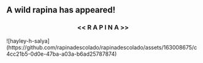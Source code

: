 ## A wild rapina has appeared!
<h3 align="center" font-size="4em"><< R A P I N A >></h3>
![hayley-h-salya](https://github.com/rapinadescolado/rapinadescolado/assets/163008675/c4cc21b5-0d0e-47ba-a03a-b6ad25787874)

